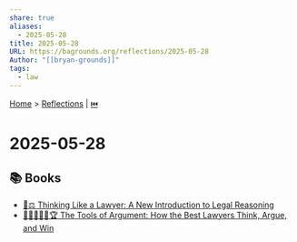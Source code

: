 ```yaml
---
share: true
aliases:
  - 2025-05-28
title: 2025-05-28
URL: https://bagrounds.org/reflections/2025-05-28
Author: "[[bryan-grounds]]"
tags:
  - law
---
```

[Home](../index.md) > [Reflections](./index.md) | [⏮️](./2025-05-27.md)  
# 2025-05-28  
## 📚 Books  
- [🤔⚖️ Thinking Like a Lawyer: A New Introduction to Legal Reasoning](../books/thinking-like-a-lawyer-a-new-introduction-to-legal-reasoning.md)  
- [👩🏼‍⚖️💭🧮🏆 The Tools of Argument: How the Best Lawyers Think, Argue, and Win](../books/the-tools-of-argument-how-the-best-lawyers-think-argue-and-win.md)